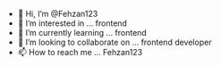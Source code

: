 - 👋 Hi, I’m @Fehzan123
- 👀 I’m interested in ... frontend
- 🌱 I’m currently learning ... frontend
- 💞️ I’m looking to collaborate on ... frontend developer
- 📫 How to reach me ... Fehzan123

<!---
Fehzan123/Fehzan123 is a ✨ special ✨ repository because its `README.md` (this file) appears on your GitHub profile.
You can click the Preview link to take a look at your changes.
--->
